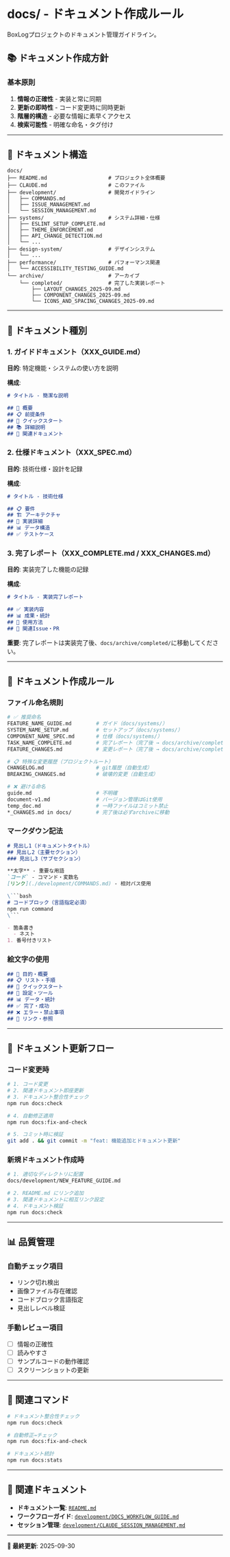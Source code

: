 # docs/ - ドキュメント作成ルール

BoxLogプロジェクトのドキュメント管理ガイドライン。

## 📚 ドキュメント作成方針

### 基本原則
1. **情報の正確性** - 実装と常に同期
2. **更新の即時性** - コード変更時に同時更新
3. **階層的構造** - 必要な情報に素早くアクセス
4. **検索可能性** - 明確な命名・タグ付け

---

## 📁 ドキュメント構造

```
docs/
├── README.md                    # プロジェクト全体概要
├── CLAUDE.md                    # このファイル
├── development/                 # 開発ガイドライン
│   ├── COMMANDS.md
│   ├── ISSUE_MANAGEMENT.md
│   └── SESSION_MANAGEMENT.md
├── systems/                     # システム詳細・仕様
│   ├── ESLINT_SETUP_COMPLETE.md
│   ├── THEME_ENFORCEMENT.md
│   ├── API_CHANGE_DETECTION.md
│   └── ...
├── design-system/               # デザインシステム
│   └── ...
├── performance/                 # パフォーマンス関連
│   └── ACCESSIBILITY_TESTING_GUIDE.md
└── archive/                     # アーカイブ
    └── completed/               # 完了した実装レポート
        ├── LAYOUT_CHANGES_2025-09.md
        ├── COMPONENT_CHANGES_2025-09.md
        └── ICONS_AND_SPACING_CHANGES_2025-09.md
```

---

## 🎯 ドキュメント種別

### 1. ガイドドキュメント（XXX_GUIDE.md）
**目的**: 特定機能・システムの使い方を説明

**構成**:
```markdown
# タイトル - 簡潔な説明

## 🎯 概要
## 📋 前提条件
## 🚀 クイックスタート
## 📚 詳細説明
## 🔗 関連ドキュメント
```

### 2. 仕様ドキュメント（XXX_SPEC.md）
**目的**: 技術仕様・設計を記録

**構成**:
```markdown
# タイトル - 技術仕様

## 📋 要件
## 🏗️ アーキテクチャ
## 🔧 実装詳細
## 📊 データ構造
## ✅ テストケース
```

### 3. 完了レポート（XXX_COMPLETE.md / XXX_CHANGES.md）
**目的**: 実装完了した機能の記録

**構成**:
```markdown
# タイトル - 実装完了レポート

## ✅ 実装内容
## 📊 成果・統計
## 🎯 使用方法
## 🔗 関連Issue・PR
```

**重要**: 完了レポートは実装完了後、`docs/archive/completed/`に移動してください。

---

## 📝 ドキュメント作成ルール

### ファイル命名規則
```bash
# ✅ 推奨命名
FEATURE_NAME_GUIDE.md        # ガイド（docs/systems/）
SYSTEM_NAME_SETUP.md         # セットアップ（docs/systems/）
COMPONENT_NAME_SPEC.md       # 仕様（docs/systems/）
TASK_NAME_COMPLETE.md        # 完了レポート（完了後 → docs/archive/completed/）
FEATURE_CHANGES.md           # 変更レポート（完了後 → docs/archive/completed/）

# 📋 特殊な変更履歴（プロジェクトルート）
CHANGELOG.md                 # git履歴（自動生成）
BREAKING_CHANGES.md          # 破壊的変更（自動生成）

# ❌ 避ける命名
guide.md                     # 不明確
document-v1.md               # バージョン管理はGit使用
temp_doc.md                  # 一時ファイルはコミット禁止
*_CHANGES.md in docs/        # 完了後は必ずarchiveに移動
```

### マークダウン記法
```markdown
# 見出し1（ドキュメントタイトル）
## 見出し2（主要セクション）
### 見出し3（サブセクション）

**太字** - 重要な用語
`コード` - コマンド・変数名
[リンク](./development/COMMANDS.md) - 相対パス使用

\```bash
# コードブロック（言語指定必須）
npm run command
\```

- 箇条書き
  - ネスト
1. 番号付きリスト
```

### 絵文字の使用
```markdown
## 🎯 目的・概要
## 📋 リスト・手順
## 🚀 クイックスタート
## 🔧 設定・ツール
## 📊 データ・統計
## ✅ 完了・成功
## ❌ エラー・禁止事項
## 🔗 リンク・参照
```

---

## 🔄 ドキュメント更新フロー

### コード変更時
```bash
# 1. コード変更
# 2. 関連ドキュメント即座更新
# 3. ドキュメント整合性チェック
npm run docs:check

# 4. 自動修正適用
npm run docs:fix-and-check

# 5. コミット時に検証
git add . && git commit -m "feat: 機能追加とドキュメント更新"
```

### 新規ドキュメント作成時
```bash
# 1. 適切なディレクトリに配置
docs/development/NEW_FEATURE_GUIDE.md

# 2. README.md にリンク追加
# 3. 関連ドキュメントに相互リンク設定
# 4. ドキュメント検証
npm run docs:check
```

---

## 📊 品質管理

### 自動チェック項目
- リンク切れ検出
- 画像ファイル存在確認
- コードブロック言語指定
- 見出しレベル検証

### 手動レビュー項目
- [ ] 情報の正確性
- [ ] 読みやすさ
- [ ] サンプルコードの動作確認
- [ ] スクリーンショットの更新

---

## 🔗 関連コマンド

```bash
# ドキュメント整合性チェック
npm run docs:check

# 自動修正→チェック
npm run docs:fix-and-check

# ドキュメント統計
npm run docs:stats
```

---

## 🔗 関連ドキュメント

- **ドキュメント一覧**: [`README.md`](./README.md)
- **ワークフローガイド**: [`development/DOCS_WORKFLOW_GUIDE.md`](./development/DOCS_WORKFLOW_GUIDE.md)
- **セッション管理**: [`development/CLAUDE_SESSION_MANAGEMENT.md`](./development/CLAUDE_SESSION_MANAGEMENT.md)

---

**📖 最終更新**: 2025-09-30